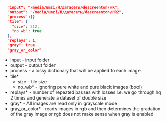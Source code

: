 ```json 
  "input": "/media/umzi/H/датасеты/descreenton/HR",
  "output": "/media/umzi/H/датасеты/descreenton/HR2",
  "process":{}
  "tile": {
    "size": 512,
    "no_wb": true
  },
  "replays": 1,
  "gray": true
  "gray_or_color"
```
- input - input folder
- output - output folder
- process - a lossy dictionary that will be applied to each image
- tile*  
  - size - tile size
  - no_wb* - ignoring pure white and pure black images (bool)
- replays* - number of repeated passes with losses I.e. we go through hq 2 times and generate a dataset of double size
- gray* - All images are read only in grayscale mode
- gray_or_color* - reads images in rgb and then determines the gradation of the gray image or rgb does not make sense when gray is enabled
